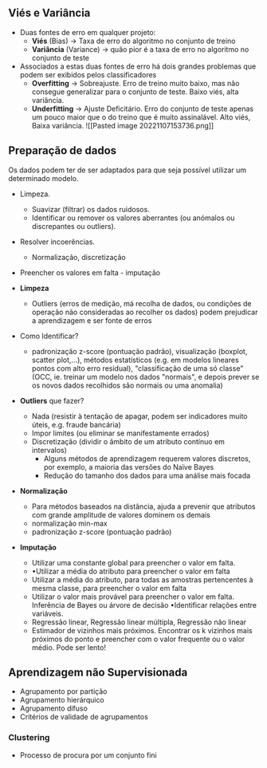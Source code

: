## Viés e Variância

- Duas fontes de erro em qualquer projeto:
	- **Viés** (Bias) -> Taxa de erro do algoritmo no conjunto de treino
	- **Variância** (Variance) -> quão pior é a taxa de erro no algoritmo no conjunto de teste
- Associados a estas duas fontes de erro há dois grandes problemas que podem ser exibidos pelos classificadores
	- **Overfitting** -> Sobreajuste. Erro de treino muito baixo, mas não consegue generalizar para o conjunto de teste. Baixo viés, alta variância.
	- **Underfitting** -> Ajuste Deficitário. Erro do conjunto de teste apenas um pouco maior que o do treino que é muito assinalável. Alto viés, Baixa variância.
![[Pasted image 20221107153736.png]]

## Preparação de dados
Os dados podem ter de ser adaptados para que seja possível utilizar um determinado modelo.

- Limpeza. 
	- Suavizar (filtrar) os dados ruidosos. 
	- Identificar ou remover os valores aberrantes (ou anómalos ou discrepantes ou outliers). 
- Resolver incoerências. 
	- Normalização, discretização
- Preencher os valores em falta - imputação

- **Limpeza**
	- Outliers (erros de medição, má recolha de dados, ou condições de operação não consideradas ao recolher os dados) podem prejudicar a aprendizagem e ser fonte de erros
- Como Identificar?
	- padronização z-score (pontuação padrão), visualização (boxplot, scatter plot,...), métodos estatísticos (e.g. em modelos lineares pontos com alto erro residual), "classificação de uma só classe" (OCC, ie. treinar um modelo nos dados "normais", e depois prever se os novos dados recolhidos são normais ou uma anomalia)

- **Outliers** que fazer?
	- Nada (resistir à tentação de apagar, podem ser indicadores muito úteis, e.g. fraude bancária)
	- Impor limites (ou eliminar se manifestamente errados)
	- Discretização (dividir o âmbito de um atributo contínuo em intervalos)
		- Alguns métodos de aprendizagem requerem valores discretos, por exemplo, a maioria das versões do Naïve Bayes
		- Redução do tamanho dos dados para uma análise mais focada

- **Normalização**
	- Para métodos baseados na distância, ajuda a prevenir que atributos com grande amplitude de valores dominem os demais 
	- normalização min-max 
	- padronização z-score (pontuação padrão)

- **Imputação**
	- Utilizar uma constante global para preencher o valor em falta.
	- •Utilizar a média do atributo para preencher o valor em falta
	- Utilizar a média do atributo, para todas as amostras pertencentes à mesma classe, para preencher o valor em falta
	- Utilizar o valor mais provável para preencher o valor em falta. Inferência de Bayes ou árvore de decisão •Identificar relações entre variáveis.
	- Regressão linear, Regressão linear múltipla, Regressão não linear 
	- Estimador de vizinhos mais próximos. Encontrar os k vizinhos mais próximos do ponto e preencher com o valor frequente ou o valor médio. Pode ser lento!

## Aprendizagem não Supervisionada

- Agrupamento por partição
- Agrupamento hierárquico
- Agrupamento difuso
- Critérios de validade de agrupamentos

### Clustering
- Processo de procura por um conjunto fini

